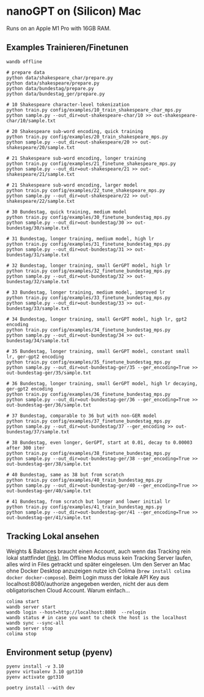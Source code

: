 # nanoGPT on (Silicon) Mac

Runs on an Apple M1 Pro with 16GB RAM.

## Examples Trainieren/Finetunen

```shell
wandb offline

# prepare data
python data/shakespeare_char/prepare.py
python data/shakespeare/prepare.py
python data/bundestag/prepare.py
python data/bundestag_ger/prepare.py

# 10 Shakespeare character-level tokenization
python train.py config/examples/10_train_shakespeare_char_mps.py
python sample.py --out_dir=out-shakespeare-char/10 >> out-shakespeare-char/10/sample.txt

# 20 Shakespeare sub-word encoding, quick training
python train.py config/examples/20_train_shakespeare_mps.py
python sample.py --out_dir=out-shakespeare/20 >> out-shakespeare/20/sample.txt

# 21 Shakespeare sub-word encoding, longer training
python train.py config/examples/21_finetune_shakespeare_mps.py
python sample.py --out_dir=out-shakespeare/21 >> out-shakespeare/21/sample.txt

# 21 Shakespeare sub-word encoding, larger model
python train.py config/examples/22_tune_shakespeare_mps.py
python sample.py --out_dir=out-shakespeare/22 >> out-shakespeare/22/sample.txt

# 30 Bundestag, quick training, medium model
python train.py config/examples/30_finetune_bundestag_mps.py
python sample.py --out_dir=out-bundestag/30 >> out-bundestag/30/sample.txt

# 31 Bundestag, longer training, medium model, high lr
python train.py config/examples/31_finetune_bundestag_mps.py
python sample.py --out_dir=out-bundestag/31 >> out-bundestag/31/sample.txt

# 32 Bundestag, longer training, small GerGPT model, high lr
python train.py config/examples/32_finetune_bundestag_mps.py
python sample.py --out_dir=out-bundestag/32 >> out-bundestag/32/sample.txt

# 33 Bundestag, longer training, medium model, improved lr
python train.py config/examples/33_finetune_bundestag_mps.py
python sample.py --out_dir=out-bundestag/33 >> out-bundestag/33/sample.txt

# 34 Bundestag, longer training, small GerGPT model, high lr, gpt2 encoding
python train.py config/examples/34_finetune_bundestag_mps.py
python sample.py --out_dir=out-bundestag/34 >> out-bundestag/34/sample.txt

# 35 Bundestag, longer training, small GerGPT model, constant small lr, ger-gpt2 encoding
python train.py config/examples/35_finetune_bundestag_mps.py
python sample.py --out_dir=out-bundestag-ger/35 --ger_encoding=True >> out-bundestag-ger/35/sample.txt

# 36 Bundestag, longer training, small GerGPT model, high lr decaying, ger-gpt2 encoding
python train.py config/examples/36_finetune_bundestag_mps.py
python sample.py --out_dir=out-bundestag-ger/36 --ger_encoding=True >> out-bundestag-ger/36/sample.txt

# 37 Bundestag, comparable to 36 but with non-GER model
python train.py config/examples/37_finetune_bundestag_mps.py
python sample.py --out_dir=out-bundestag/37 --ger_encoding >> out-bundestag/37/sample.txt

# 38 Bundestag, even longer, GerGPT, start at 0.01, decay to 0.00003 after 300 iter
python train.py config/examples/38_finetune_bundestag_mps.py
python sample.py --out_dir=out-bundestag-ger/38 --ger_encoding=True >> out-bundestag-ger/38/sample.txt

# 40 Bundestag, same as 38 but from scratch
python train.py config/examples/40_train_bundestag_mps.py
python sample.py --out_dir=out-bundestag-ger/40 --ger_encoding=True >> out-bundestag-ger/40/sample.txt

# 41 Bundestag, from scratch but longer and lower initial lr
python train.py config/examples/41_train_bundestag_mps.py
python sample.py --out_dir=out-bundestag-ger/41 --ger_encoding=True >> out-bundestag-ger/41/sample.txt
```

## Tracking Lokal ansehen

Weights & Balances braucht einen Account, auch wenn das Tracking rein lokal stattfindet [(link)](https://docs.wandb.ai/guides/hosting/how-to-guides/basic-setup). Im Offline Modus muss kein Tracking Server laufen, alles wird in Files getrackt und später eingelesen. Um den Server an Mac ohne Docker Desktop anzuzeigen nutze ich Colima (`brew install colima docker docker-compose`). Beim Login muss der lokale API Key aus localhost:8080/authorize angegeben werden, nicht der aus dem obligatorischen Cloud Account. Warum einfach...

```shell
colima start
wandb server start
wandb login --host=http://localhost:8080  --relogin
wandb status # in case you want to check the host is the localhost
wandb sync --sync-all
wandb server stop
colima stop
```

## Environment setup (pyenv)

```shell
pyenv install -v 3.10
pyenv virtualenv 3.10 gpt310
pyenv activate gpt310

poetry install --with dev
```
